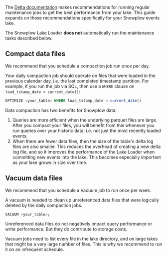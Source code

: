 The [Delta documentation](https://docs.delta.io/latest/best-practices.html#-delta-compact-files) makes recommendations for running regular maintenance jobs to get the best performance from your lake.
This guide expands on those recommendations specifically for your Snowplow events lake.

The Snowplow Lake Loader **does not** automatically run the maintenance tasks described below.

## Compact data files

We recommend that you schedule a compaction job run once per day.

Your daily compaction job should operate on files that were loaded in the previous calendar day, i.e. the last completed timestamp partition.  For example, if you run the job via SQL, then use a `WHERE` clause on `load_tstamp_date < current_date()`:

```sql
OPTIMIZE <your_table> WHERE load_tstamp_date < current_date()
```
Data compaction has two benefits for Snowplow data:

1. Queries are more efficient when the underlying parquet files are large.  After you compact your files, you will benefit from this whenever you run queries over your historic data; i.e. not just the most recently loaded events.
2. When there are fewer data files, then the size of the table's delta log files are also smaller.  This reduces the overhead of creating a new delta log file, and so it improves the performance of the Lake Loader when committing new events into the lake.  This becomes especially important as your lake grows in size over time.


## Vacuum data files

We recommend that you schedule a Vacuum job to run once per week.

A vacuum is needed to clean up unreferenced data files that were logically deleted by the daily compaction jobs.

```sql
VACUUM <your_table>;
```

Unreferenced data files do not negatively impact query performance or write performance.  But they do contribute to storage costs.

Vacuum jobs need to list every file in the lake directory, and on large lakes that might be a very large number of files.  This is why we recommend to run it on an infrequent schedule.
